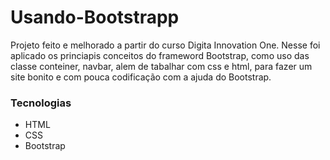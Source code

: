 # Usando-Bootstrapp
  Projeto feito e melhorado a partir do curso Digita Innovation One.
Nesse foi aplicado os princiapis conceitos do frameword Bootstrap, 
como uso das classe conteiner, navbar, alem de tabalhar com css e html,
para fazer um site bonito e com pouca codificação com a ajuda do Bootstrap.

### Tecnologias
  <ul> <li>HTML
      <li> CSS
      <li> Bootstrap
  </ul>

